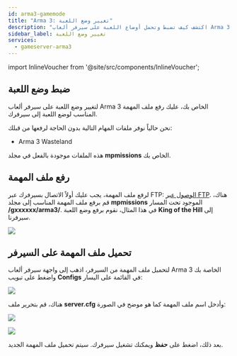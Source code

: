 ```yaml
---
id: arma3-gamemode
title: "Arma 3: تغيير وضع اللعبة"
description: "اكتشف كيف تضبط وتحمل أوضاع اللعبة على سيرفر ألعاب Arma 3 الخاص بك لتجربة لعب مخصصة → تعلّم المزيد الآن"
sidebar_label: تغيير وضع اللعبة
services:
  - gameserver-arma3
---
```


import InlineVoucher from '@site/src/components/InlineVoucher';

## ضبط وضع اللعبة

لتغيير وضع اللعبة على سيرفر ألعاب Arma 3 الخاص بك، عليك رفع ملف المهمة المناسب لوضع اللعبة إلى سيرفرك.

نحن حالياً نوفر ملفات المهام التالية بدون الحاجة لرفعها من قبلك:

- Arma 3 Wasteland

هذه الملفات موجودة بالفعل في مجلد **mpmissions** الخاص بك.

<InlineVoucher />

## رفع ملف المهمة

لرفع ملف المهمة، يجب عليك أولاً الاتصال بسيرفرك عبر FTP: [الوصول عبر FTP](gameserver-ftpaccess.md).
هناك، قم برفع ملف المهمة المناسب إلى مجلد **mpmissions** الموجود تحت المسار **/gxxxxxx/arma3/**.
في هذا المثال، نقوم برفع وضع اللعبة **King of the Hill** إلى سيرفرنا.

![](https://screensaver01.zap-hosting.com/index.php/s/rDS7DsEfQskZ9Y3/preview)


## تحميل ملف المهمة على السيرفر

لتحميل ملف المهمة من السيرفر، اذهب إلى واجهة سيرفر ألعاب Arma 3 الخاصة بك واضغط على تبويب **Configs** في القائمة على اليسار:

![](https://screensaver01.zap-hosting.com/index.php/s/dxDWHiFJy5e4qYq/preview)

هناك، قم بتحرير ملف **server.cfg** وأدخل اسم ملف المهمة كما هو موضح في الصورة:

![](https://screensaver01.zap-hosting.com/index.php/s/7JQED8wC9WGBdYB/preview)

![](https://screensaver01.zap-hosting.com/index.php/s/7jtRK3YRD7wWiij/preview)

بعد ذلك، اضغط على **حفظ** ويمكنك تشغيل سيرفرك. سيتم تحميل ملف المهمة الجديد.

<InlineVoucher />